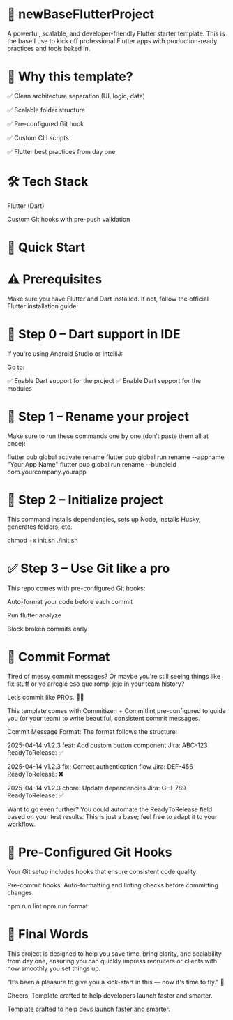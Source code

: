 # 🚀 newBaseFlutterProject
A powerful, scalable, and developer-friendly Flutter starter template.
This is the base I use to kick off professional Flutter apps with production-ready practices and tools baked in.

# 🧠 Why this template?
✅ Clean architecture separation (UI, logic, data)

✅ Scalable folder structure

✅ Pre-configured Git hook

✅ Custom CLI scripts 

✅ Flutter best practices from day one

# 🛠️ Tech Stack
Flutter (Dart)

Custom Git hooks with pre-push validation


# 🚀 Quick Start

# ⚠️ Prerequisites
Make sure you have Flutter and Dart installed.
If not, follow the official Flutter installation guide.

# 🧰 Step 0 – Dart support in IDE
If you're using Android Studio or IntelliJ:

Go to:

✅ Enable Dart support for the project
✅ Enable Dart support for the modules

# 🧱 Step 1 – Rename your project
Make sure to run these commands one by one (don’t paste them all at once):

flutter pub global activate rename
flutter pub global run rename --appname "Your App Name"
flutter pub global run rename --bundleId com.yourcompany.yourapp

# 🧙 Step 2 – Initialize project
This command installs dependencies, sets up Node, installs Husky, generates folders, etc.

chmod +x init.sh
./init.sh

# ✅ Step 3 – Use Git like a pro
This repo comes with pre-configured Git hooks:

Auto-format your code before each commit

Run flutter analyze

Block broken commits early


# 💬 Commit Format
Tired of messy commit messages? Or maybe you're still seeing things like fix stuff or yo arreglé eso que rompí jeje in your team history?

Let’s commit like PROs. 💼😎

This template comes with Commitizen + Commitlint pre-configured to guide you (or your team) to write beautiful, consistent commit messages.

Commit Message Format:
The format follows the structure:

2025-04-14 v1.2.3 feat: Add custom button component Jira: ABC-123 ReadyToRelease: ✅

2025-04-14 v1.2.3 fix: Correct authentication flow Jira: DEF-456 ReadyToRelease: ❌

2025-04-14 v1.2.3 chore: Update dependencies Jira: GHI-789 ReadyToRelease: ✅

Want to go even further? You could automate the ReadyToRelease field based on your test results. This is just a base; feel free to adapt it to your workflow.

# 🧹 Pre-Configured Git Hooks
Your Git setup includes hooks that ensure consistent code quality:

Pre-commit hooks: Auto-formatting and linting checks before committing changes.


npm run lint
npm run format
# 💬 Final Words
This project is designed to help you save time, bring clarity, and scalability from day one, ensuring you can quickly impress recruiters or clients with how smoothly you set things up.

"It’s been a pleasure to give you a kick-start in this — now it's time to fly." 🛫

Cheers,
Template crafted to help developers launch faster and smarter.

Template crafted to help devs launch faster and smarter.


```bash
